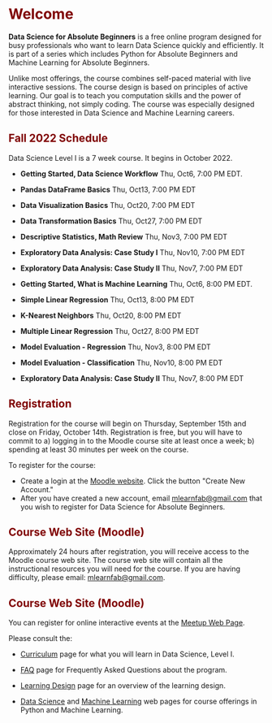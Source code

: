 # <font color="maroon">Welcome</font>

**Data Science for Absolute Beginners** is a free online program designed for busy professionals who want to learn Data Science quickly and efficiently.  It is part of a series which includes Python for Absolute Beginners and Machine Learning for Absolute Beginners.

Unlike most offerings, the course combines self-paced material with live interactive sessions. The course design is based on principles of active learning. Our goal is to teach you computation skills and the power of abstract thinking, not simply coding. The course was especially designed for those interested in Data Science and Machine Learning careers.


## <font color="maroon">Fall 2022 Schedule</font>

Data Science Level I is a 7 week course. It begins in October 2022.  

- **Getting Started, Data Science Workflow** Thu, Oct6, 7:00 PM EDT. 
- **Pandas DataFrame Basics** Thu, Oct13, 7:00 PM EDT
- **Data Visualization Basics** Thu, Oct20, 7:00 PM EDT
- **Data Transformation Basics** Thu, Oct27, 7:00 PM EDT
- **Descriptive Statistics, Math Review** Thu, Nov3, 7:00 PM EDT
- **Exploratory Data Analysis: Case Study I** Thu, Nov10, 7:00 PM EDT
- **Exploratory Data Analysis: Case Study II** Thu, Nov7, 7:00 PM EDT


- **Getting Started, What is Machine Learning** Thu, Oct6, 8:00 PM EDT. 
- **Simple Linear Regression** Thu, Oct13, 8:00 PM EDT
- **K-Nearest Neighbors** Thu, Oct20, 8:00 PM EDT
- **Multiple Linear Regression** Thu, Oct27, 8:00 PM EDT
- **Model Evaluation - Regression** Thu, Nov3, 8:00 PM EDT
- **Model Evaluation - Classification** Thu, Nov10, 8:00 PM EDT
- **Exploratory Data Analysis: Case Study II** Thu, Nov7, 8:00 PM EDT


## <font color="maroon">Registration</font>

Registration for the course will begin on Thursday, September 15th and close on Friday, October 14th. Registration is free, but you will have to commit to a) logging in to the Moodle course site at least once a week; b) spending at least 30 minutes per week on the course. 

To register for the course:

- Create a login at the [Moodle website](https://mlfab.moodlecloud.com). Click the button "Create New Account."
- After you have created a new account, email mlearnfab@gmail.com that you wish to register for Data Science for Absolute Beginners.




## <font color="maroon">Course Web Site (Moodle)</font>


Approximately 24 hours after registration, you will receive access to the Moodle course web site. The course web site will contain all the instructional resources you will need for the course. If you are having difficulty, please email: mlearnfab@gmail.com.


## <font color="maroon">Course Web Site (Moodle)</font>

You can register for online interactive events at the [Meetup Web Page](https://www.meetup.com/mlearnfab/).




Please consult the:

* [Curriculum](Curriculum) page for what you will learn in Data Science, Level I.

<p>

* [FAQ](FAQ) page for Frequently Asked Questions about the program.

<p>

* [Learning Design](Learningdesign) page for an overview of the learning design.

<p>

* [Data Science](https://pythonfab.com) and [Machine Learning](https://mlearnfab.com) web pages for course offerings in Python and Machine Learning.

 
 
